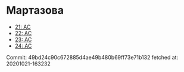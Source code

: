 # Мартазова
- [21: AC](21.md)
- [22: AC](22.md)
- [23: AC](23.md)
- [24: AC](24.md)

Commit: 49bd24c90c672885d4ae49b480b69ff73e71b132
 fetched at: 20201021-163232
